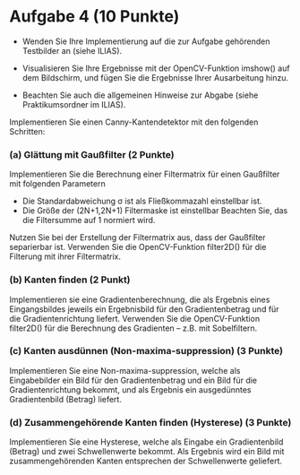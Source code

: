 # Aufgabe 4 (10 Punkte)

- Wenden Sie Ihre Implementierung auf die zur Aufgabe gehörenden Testbilder an (siehe ILIAS).

- Visualisieren Sie Ihre Ergebnisse mit der OpenCV-Funktion imshow() auf dem Bildschirm, und
fügen Sie die Ergebnisse Ihrer Ausarbeitung hinzu.

- Beachten Sie auch die allgemeinen Hinweise zur Abgabe (siehe Praktikumsordner im ILIAS).  

Implementieren Sie einen Canny-Kantendetektor mit den folgenden Schritten:  

### (a) Glättung mit Gaußfilter (2 Punkte)  
Implementieren Sie die Berechnung einer Filtermatrix für einen Gaußfilter mit folgenden Parametern
- Die Standardabweichung σ ist als Fließkommazahl einstellbar ist.
- Die Größe der (2N+1,2N+1) Filtermaske ist einstellbar
Beachten Sie, das die Filtersumme auf 1 normiert wird.  

Nutzen Sie bei der Erstellung der Filtermatrix aus, dass der Gaußfilter separierbar ist. Verwenden Sie die
OpenCV-Funktion filter2D() für die Filterung mit ihrer Filtermatrix.  

### (b) Kanten finden (2 Punkt)  
Implementieren sie eine Gradientenberechnung, die als Ergebnis eines Eingangsbildes jeweils ein
Ergebnisbild für den Gradientenbetrag und für die Gradientenrichtung liefert. Verwenden Sie die
OpenCV-Funktion filter2D() für die Berechnung des Gradienten – z.B. mit Sobelfiltern.  

### (c) Kanten ausdünnen (Non-maxima-suppression) (3 Punkte)  
Implementieren Sie eine Non-maxima-suppression, welche als Eingabebilder ein Bild für den
Gradientenbetrag und ein Bild für die Gradientenrichtung bekommt, und als Ergebnis ein ausgedünntes
Gradientenbild (Betrag) liefert.  

### (d) Zusammengehörende Kanten finden (Hysterese) (3 Punkte)  
Implementieren Sie eine Hysterese, welche als Eingabe ein Gradientenbild (Betrag) und zwei
Schwellenwerte bekommt. Als Ergebnis wird ein Bild mit zusammengehörenden Kanten entsprechen
der Schwellenwerte geliefert.